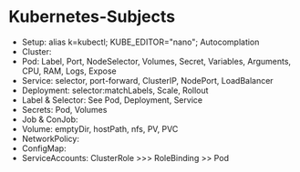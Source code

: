 # Kubernetes-Subjects
* Setup: alias k=kubectl; KUBE_EDITOR="nano"; Autocomplation
* Cluster: 
* Pod: Label, Port, NodeSelector, Volumes, Secret, Variables, Arguments, CPU, RAM, Logs, Expose
* Service: selector, port-forward, ClusterIP, NodePort, LoadBalancer
* Deployment: selector:matchLabels, Scale, Rollout 
* Label & Selector: See Pod, Deployment, Service
* Secrets: Pod, Volumes
* Job & ConJob:
* Volume: emptyDir, hostPath, nfs, PV, PVC
* NetworkPolicy: 
* ConfigMap:
* ServiceAccounts: ClusterRole >>> RoleBinding >> Pod